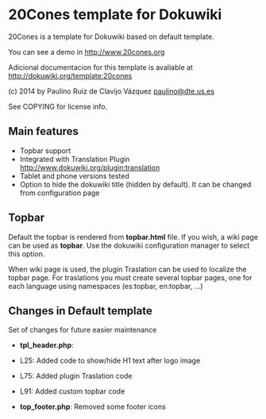 
20Cones template for Dokuwiki
=============================

20Cones is a template for Dokuwiki based on default template. 

You can see a demo in <http://www.20cones.org>

Adicional documentacion for this template is avaliable at 
<http://dokuwiki.org/template:20cones>

(c) 2014 by Paulino Ruiz de Clavijo Vázquez <paulino@dte.us.es> 

See COPYING for license info.


Main features
-------------

 * Topbar support 
 * Integrated with Translation Plugin <http://www.dokuwiki.org/plugin:translation>
 * Tablet and phone versions tested
 * Option to hide the dokuwiki title (hidden by default). It can be changed from configuration page
 

Topbar
------

Default the topbar is rendered from **topbar.html** file. 
If you wish, a wiki page can be used as **topbar**. 
Use the dokuwiki configuration manager to select this option.
 
When wiki page is used, the plugin Traslation can be used to localize the topbar
page. For traslations you must create several topbar pages, one for each 
language using namespaces (es:topbar, en:topbar, ...) 
 
Changes in Default template
---------------------------

Set of changes for future easier maintenance

  * **tpl_header.php**: 

   * L25: Added code to show/hide H1 text after logo image
   * L75: Added plugin Traslation code
   * L91: Added custom topbar code


  * **top_footer.php**: Removed some footer icons
